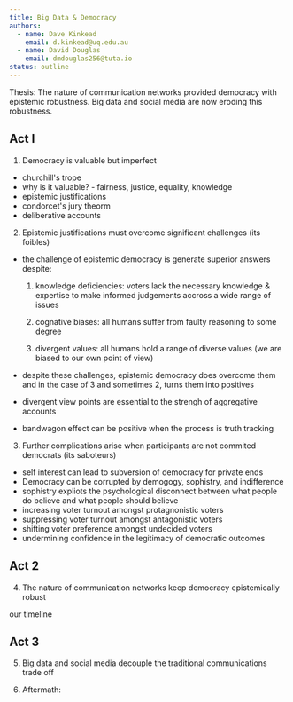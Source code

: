```yaml
---
title: Big Data & Democracy
authors: 
  - name: Dave Kinkead
    email: d.kinkead@uq.edu.au
  - name: David Douglas
    email: dmdouglas256@tuta.io
status: outline
---
```


Thesis: The nature of communication networks provided democracy with epistemic robustness.  Big data and social media are now eroding this robustness.

## Act I

1. Democracy is valuable but imperfect
  - churchill's trope
  - why is it valuable? - fairness, justice, equality, knowledge
  - epistemic justifications
  - condorcet's jury theorm
  - deliberative accounts

2. Epistemic justifications must overcome significant challenges (its foibles)

  - the challenge of epistemic democracy is generate superior answers despite:

    1. knowledge deficiencies: voters lack the necessary knowledge & expertise to make informed judgements accross a wide range of issues

    2. cognative biases: all humans suffer from faulty reasoning to some degree

    3. divergent values: all humans hold a range of diverse values (we are biased to our own point of view)

  - despite these challenges, epistemic democracy does overcome them and in the case of 3 and sometimes 2, turns them into positives
  - divergent view points are essential to the strengh of aggregative accounts
  - bandwagon effect can be positive when the process is truth tracking

3. Further complications arise when participants are not commited democrats (its saboteurs)

  - self interest can lead to subversion of democracy for private ends
  - Democracy can be corrupted by demogogy, sophistry, and indifference
  - sophistry expliots the psychological disconnect between what people do believe and what people should believe
  - increasing voter turnout amongst protagnonistic voters
  - suppressing voter turnout amongst antagonistic voters
  - shifting voter preference amongst undecided voters
  - undermining confidence in the legitimacy of democratic outcomes

## Act 2

4. The nature of communication networks keep democracy epistemically robust 

  our timeline

## Act 3

5. Big data and social media decouple the traditional communications trade off  

6. Aftermath:


